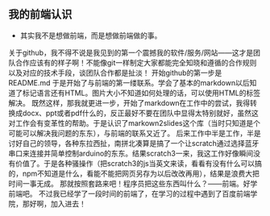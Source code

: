 ## 我的前端认识
- 其实我不是想做前端，而是想做前端做的事。
<!--
现在已经是毕业4年的社会人了，很早出于工作中的某种需要，就发现了github。并尝试过把它的精神以某种方式引入到一起工作的同事中，不过现在我才知道这完全不现实，虽然我以我能做的各种方式努力过（就算现在疫情让协同办公实在是火了一把都没能让公司协同起来）。
-->
关于github，我不得不说是我见到的第一个震撼我的软件/服务/网站——这才是团队合作应该有的样子啊！不能像git一样制定大家都能完全知晓和遵循的合作规则以及对应的技术手段，谈团队合作都是扯淡！
开始github的第一步是README.md 于是开始了与前端的第一缕联系。学会了基本的markdown以后知道了标记语言还有HTML。图片大小不知道如何处理的话，可以使用HTML的标签解决。
既然这样，那我就更进一步，开始了markdown在工作中的尝试，我得转换成docx、ppt或者pdf什么的，反正最好不要在团队中显得太特别就好，虽然这对工作会有变革性的帮助。于是认识了markown2slides这个库（当时只知道是个可能可以解决我问题的东东），与前端的联系又近了。
后来工作中半是工作，半是讨好自己的领导，各种东拉西扯，南拼北凑算是搞了一个让scratch通过选择蓝牙串口来连接并简单控制arduino的东东。结果scratch3一来，我这工作好像瞬间没有价值了。于是各种骚操作（把scratch3的js当英文来读，看看有没有什么可以搞的，npm不知道是什么，看能不能把网页另存为以后改改再用），结果是浪费大把时间一事无成。
那就按照套路来吧！程序员把这些东西叫什么？——前端。好学前端吧。
不过我已经学了一段时间的前端了，在学习的过程中遇到了百度前端学院，那好啊，加入进去！

